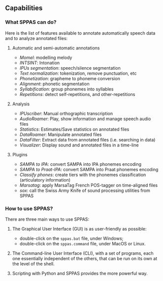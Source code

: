 ## Capabilities

### What SPPAS can do?

Here is the list of features available to annotate automatically
speech data and to analyze annotated files:

1. Automatic and semi-automatic annotations

    - *Momel*: modelling melody
    - *INTSINT*: Intonation    
    - *IPUs segmentation*: speech/silence segmentation
    - *Text normalization*:  tokenization, remove punctuation, etc
    - *Phonetization*:     grapheme to phoneme conversion
    - *Alignment*:         phonetic segmentation
    - *Syllabification*:   group phonemes into syllables
    - *Repetitions*:       detect self-repetitions, and other-repetitions


2. Analysis

    - *IPUscriber*:     Manual orthographic transcription
    - *AudioRoamer*:    Play, show information and manage speech audio files
    - *Statistics*:     Estimates/Save statistics on annotated files
    - *DataRoamer*:     Manipulate annotated files
    - *DataFilter*:     Extract data from annotated files (i.e. searching in data)
    - *Visualizer*:     Display sound and annotated files in a time-line


3. Plugins

    - *SAMPA to IPA*: convert SAMPA into IPA phonemes encoding
    - *SAMPA to Praat-IPA*: convert SAMPA into Praat phonemes encoding
    - *Classify phones*: create tiers with the phonemes classification (articulatory information)
    - *Marsatag*: apply MarsaTag French POS-tagger on time-aligned files
    - *sox*: call the Swiss Army Knife of sound processing utilities from SPPAS
    

### How to use SPPAS?

There are three main ways to use SPPAS:

1. The Graphical User Interface (GUI) is as user-friendly as possible:

    * double-click on the `sppas.bat` file, under Windows;
    * double-click on the `sppas.command` file, under MacOS or Linux.

2. The Command-line User Interface (CLI), with a set of programs, each one
essentially independent of the others, that can be run on its own at the level
of the shell.

3. Scripting with Python and SPPAS provides the more powerful way.


